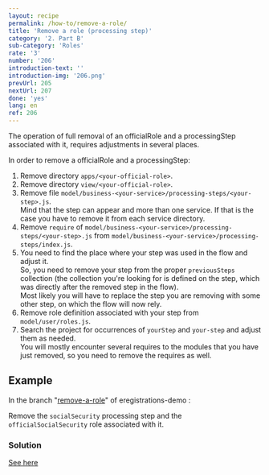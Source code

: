 ```yaml
---
layout: recipe
permalink: /how-to/remove-a-role/
title: 'Remove a role (processing step)'
category: '2. Part B'
sub-category: 'Roles'
rate: '3'
number: '206'
introduction-text: ''
introduction-img: '206.png'
prevUrl: 205
nextUrl: 207
done: 'yes'
lang: en
ref: 206
---
```


The operation of full removal of an officialRole and a processingStep associated with it, requires adjustments in several places.

In order to remove a officialRole and a processingStep:

1. Remove directory `apps/<your-official-role>`.
2. Remove directory `view/<your-official-role>`.
3. Remove file `model/business-<your-service>/processing-steps/<your-step>.js`.
<br>Mind that the step can appear and more than one service. If that is the case you have to remove it from each service directory.
4. Remove `require` of `model/business-<your-service>/processing-steps/<your-step>.js` from `model/business-<your-service>/processing-steps/index.js`.
5. You need to find the place where your step was used in the flow and adjust it.
<br>So, you need to remove your step from the proper `previousSteps` collection (the collection you're looking for is defined on the step, which was directly after the removed step in the flow).
<br>Most likely you will have to replace the step you are removing with some other step, on which the flow will now rely.
6. Remove role definition associated with your step from `model/user/roles.js`.
7. Search the project for occurrences of `yourStep` and `your-step` and adjust them as needed.
<br>You will mostly encounter several requires to the modules that you have just removed, so you need to remove the requires as well.


## Example

In the branch "[remove-a-role](https://github.com/egovernment/eregistrations-demo/tree/remove-a-role)" of eregistrations-demo :

Remove the `socialSecurity` processing step and the `officialSocialSecurity` role associated with it.

### Solution

[See here](https://github.com/egovernment/eregistrations-demo/compare/remove-a-role...remove-a-role-solution#files)
